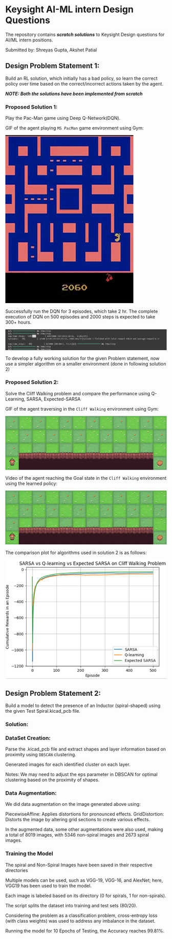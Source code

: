 # Keysight AI-ML intern Design Questions
The repository contains ***scratch solutions*** to Keysight Design questions for AI/ML intern positions.

Submitted by: Shreyas Gupta, Akshet Patial

## Design Problem Statement 1: 
Build an RL solution, which initially has a bad policy, so learn the correct policy over time based on the correct/incorrect actions taken by the agent.

***NOTE: Both the solutions have been implemented from scratch***

### Proposed Solution 1:
Play the Pac-Man game using Deep Q-Network(DQN).

GIF of the agent playing `MS PacMan` game environment using Gym:

![Agent Playing](assets/pacman.gif)


Successfully run the DQN for 3 episodes, which take 2 hr. The complete execution of DQN on 500 episodes and 2000 steps is expected to take 300+ hours.

![Agent Playing](assets/episode.png)

To develop a fully working solution for the given Problem statement, now use a simpler algorithm on a smaller environment  (done in following solution 2)

### Proposed Solution 2:
Solve the Cliff Walking problem and compare the performance using Q-Learning, SARSA, Expected-SARSA

GIF of the agent traversing in the `Cliff Walking` environment using Gym:

![Agent Playing](assets/cliffwalking.gif)


Video of the agent reaching the Goal state in the `Cliff Walking` environment using the learned policy:

![Agent Playing](assets/episode548.gif)


The comparison plot for algorithms used in solution 2 is as follows:

![Agent Playing](assets/plot.png)

## Design Problem Statement 2:
Build a model to detect the presence of an Inductor (spiral-shaped) using the given Test Spiral.kicad_pcb file.

### Solution:

### DataSet Creation: 
Parse the .kicad_pcb file and extract shapes and layer information based on proximity using `DBSCAN` clustering.

Generated images for each identified cluster on each layer.

Notes:
We may need to adjust the eps parameter in DBSCAN for optimal clustering based on the proximity of shapes.

### Data Augmentation:
We did data augmentation on the image generated above using:

PiecewiseAffine: Applies distortions for pronounced effects.
GridDistortion: Distorts the image by altering grid sections to create various effects.

In the augmented data, some other augmentations were also used, making a total of 8019 images, with 5346 non-spiral images and 2673 spiral images.

### Training the Model

The spiral and Non-Spiral Images have been saved in their respective directories

Multiple models can be used, such as VGG-19, VGG-16, and AlexNet; here, VGG19 has been used to train the model.

Each image is labeled based on its directory (0 for spirals, 1 for non-spirals).

The script splits the dataset into training and test sets (80/20).

Considering the problem as a classification problem, cross-entropy loss (with class weights) was used to address any imbalance in the dataset.

Running the model for 10 Epochs of Testing, the Accuracy reaches 99.81%.
